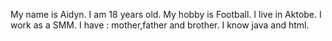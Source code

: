My name is Aidyn.
I am 18 years old.
My hobby is Football.
I live in Aktobe.
I work as a SMM.
I have : mother,father and brother.
I know java and html.
